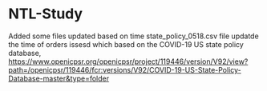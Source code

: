 # NTL-Study
Added some files updated based on time
state_policy_0518.csv file updatde the time of orders issesd which based on the COVID-19 US state policy database, https://www.openicpsr.org/openicpsr/project/119446/version/V92/view?path=/openicpsr/119446/fcr:versions/V92/COVID-19-US-State-Policy-Database-master&type=folder
